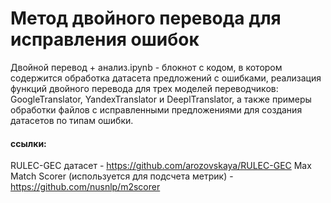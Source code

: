 # Метод двойного перевода для исправления ошибок

Двойной перевод + анализ.ipynb - блокнот с кодом, в котором содержится обработка датасета предложений с ошибками, реализация функций двойного перевода для трех моделей переводчиков: GoogleTranslator, YandexTranslator и DeeplTranslator, а также примеры обработки файлов с исправленными предложениями для создания датасетов по типам ошибки.

#### ссылки:
RULEC-GEC датасет - https://github.com/arozovskaya/RULEC-GEC
Max Match Scorer (используется для подсчета метрик) - https://github.com/nusnlp/m2scorer
